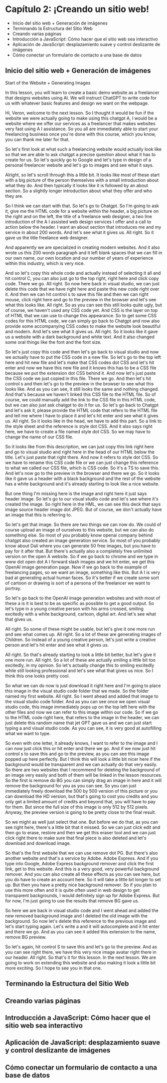 # Capítulo 2: ¡Creando un sitio web!

* Inicio del sitio web + Generación de imágenes
* Terminando la Estructura del Sitio Web
* Creando varias páginas
* Introducción a JavaScript: Cómo hacer que el sitio web sea interactivo
* Aplicación de JavaScript: desplazamiento suave y control deslizante de imágenes
* Cómo conectar un formulario de contacto a una base de datos

## Inicio del sitio web + Generación de imágenes

Start of the Website + Generating Images

In this lesson, you will learn to create a basic demo website as a freelancer that designs websites using AI. We will instruct ChatGPT to write code for us with whatever basic features and design we want on the webpage.

Hi, Veron, welcome to the next lesson. So I thought it would be fun if the website we were actually going to make using this chatgpt A, I would be a website where we offer our services as a freelancer that makes websites very fast using A I assistance. So you all are immediately able to start your freelancing business once you're done with this course, which you know, you can thank me later for that.

So let's first look at what such a freelancing website would actually look like so that we are able to ask chatgpt a precise question about what it has to create for us. So let's quickly go to Google and let's type in design of a personal freelancer website and let's go to images and see what it says.

Alright, so let's scroll through this a little bit. It looks like most of these start with a big picture of the person themselves with a small introduction about what they do. And then typically it looks like it is followed by an about section. So a slightly longer introduction about what they offer and who they are.

So I think we can start with that. So let's go to Chatgpt. So I'm going to ask it, give me the HTML code for a website within the header, a big picture on the right and on the left, the title of a freelance web designer, a two line introduction of the A I assisted web design services I offer and a call to action below the header. I want an about section that introduces me and my service in about 200 words. And let's see what it gives us. All right. So it gave us the title freelance web designer.

And apparently we are specialized in creating modern websites. And it also wrote us this 200 words paragraph and it left blank spaces that we can fill in our own name, our own location and our number of years of experience within this industry, which is very nice.

And so let's copy this whole code and actually instead of selecting it all and hit control C, you can also just go to the top right, right here and click copy code. There we go. All right. So now here back in visual studio, we can just delete this code that we have right here and paste this new code right over it. And then we can hit control s to save this file and then we can right mouse, click right here and go to the preview in the browser and let's see what this looks like. All right. So as you can see this still looks quite ugly, but of course, we haven't used any CSS code yet. And CSS is the layer on top of HTML that we can use to change this appearance. So to get some CSS codes for this HTML code, we can simply go back to Chatgpt and now also provide some accompanying CSS codes to make the website look beautiful and modern. And let's see what it gives us. All right. So it looks like it gave us a website with a dark background and white text. And it also changed some oral things like the font and the font size.

So let's just copy this code and then let's go back to visual studio and now we actually have to put the CSS code in a new file. So let's go to the top left here and hit new file and let's make that CSS codes dot CSS and let's hit enter and now we have this new file and it knows this has to be a CSS file because we put the extension dot CSS behind it. And now let's just paste the CSS code we just copied in this file. There we go. And then let's hit control s and then let's go to the preview in the browser to see what this looks like. And as you can see, it still looks the same and nothing changed. And that's because we haven't linked this CSS file to the HTML file. So of course, we could manually add the link to the CSS file in this HTML code, but we can also just ask chatgpt to do it for us. So let's go back to Chatgpt and let's ask it, please provide the HTML code that refers to the HTML file and tell me where I have to place it and let's hit enter and see what it gives us. All right. So it looks like in the head, we have to add this part. So a link to the style sheet and the reference is style dot CSS. And it also says right here, we have to create a file named style dot CSS. So we may have to change the name of our CSS file.

So it looks like from this description, we can just copy this link right here and go to visual studio and right here in the head of our HTML below the title. Let's just paste that right there. And now it refers to style dot CSS. So we have to rename this CSS code file or we can just change this reference to what we called our CSS file, which is CSS code. So it's a TS to save this. And let's now go to the preview in the browser and there we go. So it looks like it gave us a header with a black background and the rest of the website has a white background and it's already starting to look like a nice website.

But one thing I'm missing here is the image and right here it just says header image. So let's go to our visual studio code and let's see where it's created the image. So right here in the HML, we can see this deck that says image source header image dot JPEG. But of course, we don't actually have an image that this is referring to.

So let's get that image. So there are two things we can now do. We could of course upload an image of ourselves to this website, but we can also do something else. So most of you probably know openai company behind chatgpt also created an image generation service. So most of you probably know about Dali where you can generate 50 free images, but you have to pay for it after that. But there's actually also a completely free unlimited version on the open A website. So if we go back to chrome and we type in www dot open dot A I forward slash images and we hit enter, we get this OpenAI image generation page. Now if we go back to the example of freelancing pages, so we want an image, something like this. But A I is very bad at generating actual human faces. So it's better if we create some sort of cartoon or drawing is sort of a persona of the freelancer we want to portray.

So let's go back to the OpenAI image generation websites and with most of these a is it is best to be as specific as possible to get a good output. So let's type in a young creative person with his arms crossed, smiling excitedly with a white background, cartoon, digital art. And let's see what that gives us.

All right. So some of these might be usable, but let's give it one more run and see what comes up. All right. So a lot of these are generating images of Children. So instead of a young creative person, let's just write a creative person and let's hit enter and see what it gives us.

All right. So that's already starting to look a little bit better, but let's give it one more run. All right. So a lot of these are actually smiling a little bit too excitedly, in my opinion. So let's actually change this to smiling excitedly while still looking professional and let's see what that gives us nice. So I think this one looks pretty cool.

So what we can do now is just download it right here and I'm going to place this image in the visual studio code folder that we made. So the folder named my first website. All right. So I went ahead and added that image to the visual studio code folder. And as you can see once we open visual studio code, this image immediately pops up on the top left here with the other files and now we can refer to this image within our code. So if we go to the HTML code right here, that refers to the image in the header, we can just delete this random name that jet GPT gave us and we can just start typing a and visual studio code. As you can see, it is very good at autofilling what we want to type.

So even with one letter, it already knows, I want to refer to the image and I can now just click this or hit enter and there we go. And if we now just hit control s to save this and go to the preview, as you can see this image popped up here perfectly. But I think this will look a little bit nicer here if the background would be transparent and we can actually do that very easily. So there are two websites that I recommend for deleting the background of an image very easily and both of them will be linked in the lesson resources. So the first is remove do BG you can simply drag an image in here and it will remove the background for you as you can see. So you can just immediately freely download the 500 by 500 version of this picture or you can download the HD version, but that's going to cost you credits and you only get a limited amount of credits and beyond that, you will have to pay for them. But since the full size of this image is only 512 by 512 pixels. Anyway, the preview version is going to be pretty close to the final result.

So we might as well just select that one. But before we do that, as you can see right here, there's a little bit that it missed. So we can just click edit and then go to erase, restore and then we get this eraser tool and we can just click right there to make sure that final piece is also deleted and let's download and download image.

So that's the first website that we can use remove dot PG. But there's also another website and that's a service by Adobe. Adobe Express. And if you type into Google, Adobe Express background remover and click the first link, get to this website. And this is a very good, very powerful background remover. And you can also create all these effects as you can see here, but you do have to create an account here. So it will take a little bit longer to set up. But then you have a pretty nice background remover. So if you plan to use this more often and it is quite often used in web design to get transparent backgrounds, I would definitely sign up for Adobe Express. But for now, I'm just going to use the results that remove BG gave us.

So here we are back in visual studio code and I went ahead and added the new removed background image and I deleted the old image with the background. So now let's delete this reference to the previous image and let's start typing again. Let's write a and it will autocomplete and it hit enter and there we go. And as you can see it added this extension to the name, remove BG preview.

So let's again, hit control S to save this and let's go to the preview. And as you can see right there, we have this very nice image avatar right there in our header. All right. So that's it for this lesson. In the next lesson. We are going to work on extending this website and also making it look a little bit more exciting. So I hope to see you in that one.

## Terminando la Estructura del Sitio Web
## Creando varias páginas
## Introducción a JavaScript: Cómo hacer que el sitio web sea interactivo
## Aplicación de JavaScript: desplazamiento suave y control deslizante de imágenes
## Cómo conectar un formulario de contacto a una base de datos

